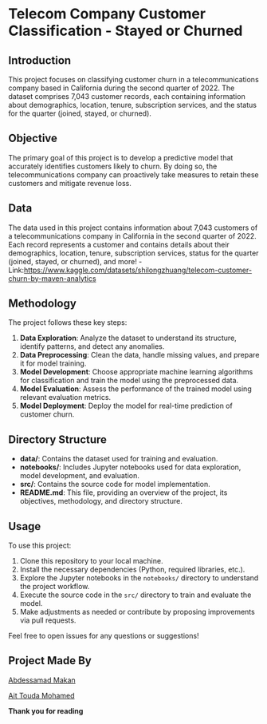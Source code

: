 # Telecom Company Customer Classification - Stayed or Churned

## Introduction

This project focuses on classifying customer churn in a telecommunications company based in California during the second quarter of 2022. The dataset comprises 7,043 customer records, each containing information about demographics, location, tenure, subscription services, and the status for the quarter (joined, stayed, or churned).

## Objective

The primary goal of this project is to develop a predictive model that accurately identifies customers likely to churn. By doing so, the telecommunications company can proactively take measures to retain these customers and mitigate revenue loss.

## Data

The data used in this project contains information about 7,043 customers of a telecommunications company in California in the second quarter of 2022. Each record represents a customer and contains details about their demographics, location, tenure, subscription services, status for the quarter (joined, stayed, or churned), and more!
-Link:https://www.kaggle.com/datasets/shilongzhuang/telecom-customer-churn-by-maven-analytics

## Methodology

The project follows these key steps:
1. **Data Exploration**: Analyze the dataset to understand its structure, identify patterns, and detect any anomalies.
2. **Data Preprocessing**: Clean the data, handle missing values, and prepare it for model training.
3. **Model Development**: Choose appropriate machine learning algorithms for classification and train the model using the preprocessed data.
4. **Model Evaluation**: Assess the performance of the trained model using relevant evaluation metrics.
5. **Model Deployment**: Deploy the model for real-time prediction of customer churn.

## Directory Structure

- **data/**: Contains the dataset used for training and evaluation.
- **notebooks/**: Includes Jupyter notebooks used for data exploration, model development, and evaluation.
- **src/**: Contains the source code for model implementation.
- **README.md**: This file, providing an overview of the project, its objectives, methodology, and directory structure.

## Usage

To use this project:
1. Clone this repository to your local machine.
2. Install the necessary dependencies (Python, required libraries, etc.).
3. Explore the Jupyter notebooks in the `notebooks/` directory to understand the project workflow.
4. Execute the source code in the `src/` directory to train and evaluate the model.
5. Make adjustments as needed or contribute by proposing improvements via pull requests.

Feel free to open issues for any questions or suggestions!

## Project Made By

[Abdessamad Makan](https://github.com/abdessamad-makan)

[Ait Touda Mohamed](https://github.com/mdaittouda8)


**Thank you for reading**

